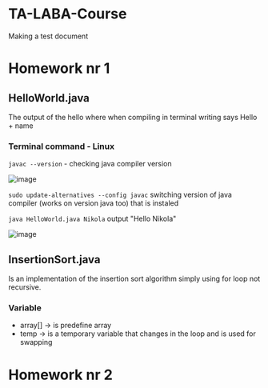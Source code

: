 # TA-LABA-Course
Making a test document

# Homework nr 1

## HelloWorld.java
The output of the hello where when compiling in terminal writing says Hello + name

### Terminal command - Linux
```javac --version``` - checking java compiler version

![image](https://github.com/user-attachments/assets/e1fade87-0c1d-47fb-b23e-c64a9dfac215)

```sudo update-alternatives --config javac``` switching version of java compiler (works on version java too) that is instaled


```java HelloWorld.java Nikola``` output "Hello Nikola"

![image](https://github.com/user-attachments/assets/21c95190-936f-46be-ad95-97b7a4485a0c)




## InsertionSort.java
Is an implementation of the insertion sort algorithm simply using for loop not recursive.

### Variable
- array[] -> is predefine array
- temp -> is a temporary variable that changes in the loop and is used for swapping 

# Homework nr 2
